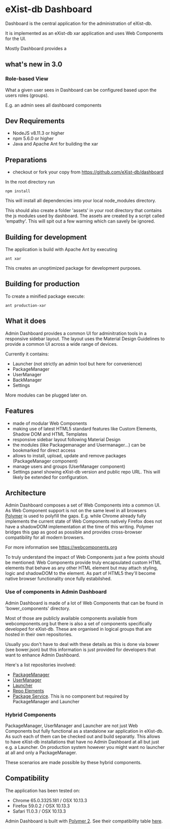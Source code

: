 # eXist-db Dashboard

Dashboard is the central application for the administration of eXist-db. 

It is implemented as an eXist-db xar application and uses Web Components for
the UI. 

Mostly Dashboard provides a 



## what's new in 3.0

### Role-based View

What a given user sees in Dashboard can be configured based upon the users roles (groups).

E.g. an admin sees all dashboard components  

## Dev Requirements

* NodeJS v8.11.3 or higher
* npm 5.6.0 or higher
* Java and Apache Ant for building the xar

## Preparations

* checkout or fork your copy from https://github.com/eXist-db/dashboard

In the root directory run
```
npm install
```

This will install all dependencies into your local node_modules directory. 

This should also create a folder 'assets' in your root directory that contains
the js modules used by dashboard. The assets are created by a script
called 'empathy'. This will spit out a few warning which can savely
be ignored.

## Building for development


The application is build with Apache Ant by executing

```ant xar```

This creates an unoptimized package for development purposes.

## Building for production

To create a minified package execute:

```ant production-xar```

## What it does

Admin Dashboard provides a common UI for adminitration tools in a responsive sidebar layout. The layout uses the 
Material Design Guidelines to provide a common UI across a wide range of devices.

Currently it contains:
* Launcher (not strictly an admin tool but here for convenience)
* PackageManager
* UserManager
* BackManager
* Settings

More modules can be plugged later on.

## Features

* made of modular Web Components
* making use of latest HTML5 standard features like Custom Elements, Shadow DOM and HTML Templates
* responsive sidebar layout following Material Design
* the modules (like Packagemanager and Usermanager...) can be bookmarked for direct access
* allows to install, upload, update and remove packages (PackageManager component)
* manage users and groups (UserManager component)
* Settings panel showing eXist-db version and public repo URL. This will likely be extended for configuration.


## Architecture

Admin Dashboard composes a set of Web Components into a common UI. As Web Component support is not on the same level in 
all browsers [Polymer](https://polymer-project.org) is used to polyfill the gaps. E.g. while Chrome already fully
implements the current state of Web Components natively Firefox does not have a shadowDOM implementation at the time
of this writing. Polymer bridges this gap as good as possible and provides cross-browser compatibility for all modern browsers.


For more information see https://webcomponents.org 

To truly understand the impact of Web Components just a few points should be mentioned:
Web Components provide truly encapsulated custom HTML elements that behave as any other HTML element but may attach
styling, logic and shadowDOM to the element. As part of HTML5 they'll become native browser functionality once fully 
estabilshed.

### Use of components in Admin Dashboard

Admin Dashboard is made of a lot of Web Components that can be found in 'bower_components' directory. 

Most of those are publicly available components available from webcomponents.org but there is also a set of
components specifically developed for eXist-db. These are organised in logical groups that are hosted in their own
repositories.

Usually you don't have to deal with these details as this is done via bower (see bower.json) but this information is just 
provided for developers that want to enhance Admin Dashboard.

Here's a list repositories involved:

* [PackageManager](https://github.com/eXist-db/packagemanager)
* [UserManager](https://github.com/eXist-db/usermanager)
* [Launcher](https://github.com/eXist-db/launcher)
* [Repo Elements](https://github.com/eXist-db/repo-elements)
* [Package Service](https://github.com/eXist-db/existdb-packageservice). This is no component but required by PackageManager and Launcher

### Hybrid Components

PackageManager, UserManager and Launcher are not just Web Components but fully functional as a standalone xar application
in eXist-db. As such each of them can be checked out and build separatly. This allows to have eXist-db installations that have no
Admin Dashboard at all but just e.g. a Launcher. On production system however you might want no launcher at all and only a PackageManager.

These scenarios are made possible by these hybrid components. 

## Compatibility

The application has been tested on:

* Chrome 65.0.3325.181 / OSX 10.13.3
* Firefox 59.0.2 / OSX 10.13.3
* Safari 11.0.3 / OSX 10.13.3

Admin Dashboard is built with [Polymer 2](https://polymer-project.org). See their compatibility table [here](https://www.polymer-project.org/2.0/docs/browsers).






